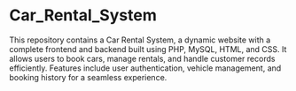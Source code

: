 # Car_Rental_System
This repository contains a Car Rental System, a dynamic website with a complete frontend and backend built using PHP, MySQL, HTML, and CSS. It allows users to book cars, manage rentals, and handle customer records efficiently. Features include user authentication, vehicle management, and booking history for a seamless experience.
